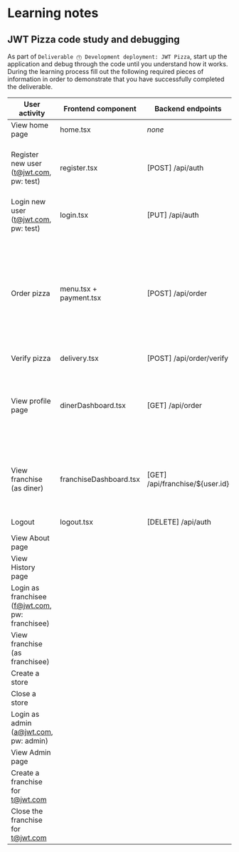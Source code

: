 # Learning notes

## JWT Pizza code study and debugging

As part of `Deliverable ⓵ Development deployment: JWT Pizza`, start up the application and debug through the code until you understand how it works. During the learning process fill out the following required pieces of information in order to demonstrate that you have successfully completed the deliverable.

| User activity                                       | Frontend component | Backend endpoints | Database SQL |
| --------------------------------------------------- | ------------------ | ----------------- | ------------ |
| View home page                                      |   home.tsx         |     *none*        | *none*       |
| Register new user<br/>(t@jwt.com, pw: test)         |   register.tsx     | [POST] /api/auth  | INSERT INTO user (name, email, password) VALUES (?, ?, ?) INSERT INTO userRole (userId, role, objectId) VALUES (?, ?, ?)             |
| Login new user<br/>(t@jwt.com, pw: test)            |   login.tsx        | [PUT] /api/auth   | SELECT * FROM user WHERE email=?           |
| Order pizza                                         | menu.tsx + payment.tsx | [POST] /api/order | INSERT INTO dinerOrder (dinerId, franchiseId, storeId, date) VALUES (?, ?, ?, now( )), [user.id, order.franchiseId, order.storeId] <br/> INSERT INTO orderItem (orderId, menuId, description, price) VALUES (?, ?, ?, ?), [orderId, menuId, item.description, item.price]|
| Verify pizza                                        |  delivery.tsx | [POST] /api/order/verify |   *none*   |
| View profile page                                   | dinerDashboard.tsx | [GET] /api/order  | SELECT id, franchiseId, storeId, date FROM dinerOrder WHERE dinerId=? LIMIT ${offset},${config.db.listPerPage} <br/> SELECT id, menuId, description, price FROM orderItem WHERE orderId=?             |
| View franchise<br/>(as diner)                       | franchiseDashboard.tsx | [GET] /api/franchise/${user.id}| SELECT objectId FROM userRole WHERE role='franchisee' AND userId=? <br/> SELECT id, name FROM franchise WHERE id in (${franchiseIds.join(',')})|
| Logout                                              |  logout.tsx        |[DELETE] /api/auth | DELETE FROM auth WHERE token=?             |
| View About page                                     |                    |                   |              |
| View History page                                   |                    |                   |              |
| Login as franchisee<br/>(f@jwt.com, pw: franchisee) |                    |                   |              |
| View franchise<br/>(as franchisee)                  |                    |                   |              |
| Create a store                                      |                    |                   |              |
| Close a store                                       |                    |                   |              |
| Login as admin<br/>(a@jwt.com, pw: admin)           |                    |                   |              |
| View Admin page                                     |                    |                   |              |
| Create a franchise for t@jwt.com                    |                    |                   |              |
| Close the franchise for t@jwt.com                   |                    |                   |              |
